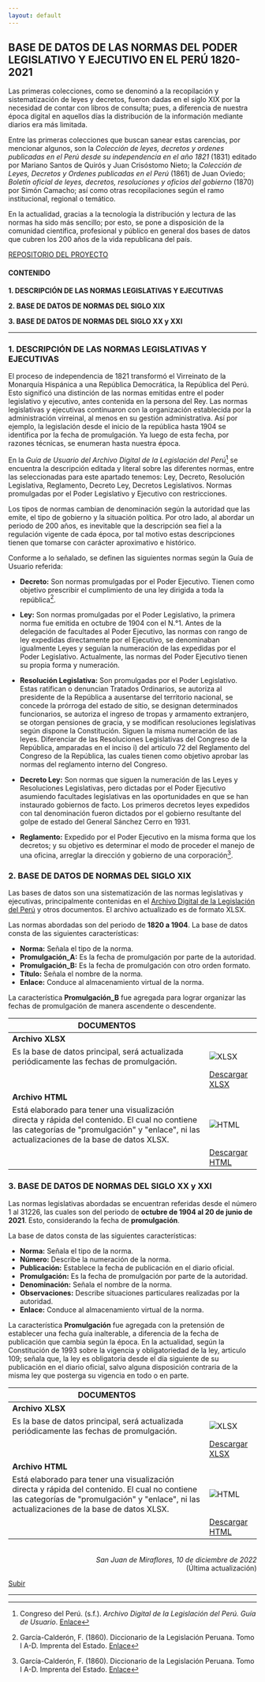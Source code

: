 ```yaml
---
layout: default
---
```


## BASE DE DATOS DE LAS NORMAS DEL PODER LEGISLATIVO Y EJECUTIVO EN EL PERÚ 1820-2021
Las primeras colecciones, como se denominó a la recopilación y sistematización de leyes y decretos, fueron dadas en el siglo XIX por la necesidad de contar con libros de consulta; pues, a diferencia de nuestra época digital en aquellos días la distribución de la información mediante diarios era más limitada.
    
Entre las primeras colecciones que buscan sanear estas carencias, por mencionar algunos, son la *Colección de leyes, decretos y ordenes publicadas en el Perú desde su independencia en el año 1821* (1831) editado por Mariano Santos de Quirós y Juan Crisóstomo Nieto; la *Colección de Leyes, Decretos y Ordenes publicadas en el Perú* (1861) de Juan Oviedo; *Boletín oficial de leyes, decretos, resoluciones y oficios del gobierno* (1870) por Simón Camacho; así como otras recopilaciones según el ramo institucional, regional o temático.

En la actualidad, gracias a la tecnología la distribución y lectura de las normas ha sido más sencillo; por esto, se pone a disposición de la comunidad científica, profesional y público en general dos bases de datos que cubren los 200 años de la vida republicana del país. 

[REPOSITORIO DEL PROYECTO](https://github.com/actio1680/Cuerpos-legales-Peru/tree/main/Normas-Legislativo-Ejecutivo)

#### CONTENIDO
**1. DESCRIPCIÓN DE LAS NORMAS LEGISLATIVAS Y EJECUTIVAS**

**2. BASE DE DATOS DE NORMAS DEL SIGLO XIX**

**3. BASE DE DATOS DE NORMAS DEL SIGLO XX y XXI**

---

### 1. DESCRIPCIÓN DE LAS NORMAS LEGISLATIVAS Y EJECUTIVAS

El proceso de independencia de 1821 transformó el Virreinato de la Monarquía Hispánica a una República Democrática, la República del Perú. Esto significó una distinción de las normas emitidas entre el poder legislativo y ejecutivo, antes contenida en la persona del Rey. Las normas legislativas y ejecutivas continuaron con la organización establecida por la administración virreinal, al menos en su gestión administrativa. Así por ejemplo, la legislación desde el inicio de la república hasta 1904 se identifica por la fecha de promulgación. Ya luego de esta fecha, por razones técnicas, se enumeran hasta nuestra época.

En la *Guía de Usuario del Archivo Digital de la Legislación del Perú*[^1] se encuentra la descripción editada y literal sobre las diferentes normas, entre las seleccionadas para este apartado tenemos: Ley, Decreto, Resolución Legislativa, Reglamento, Decreto Ley, Decretos Legislativos. Normas promulgadas por el Poder Legislativo y Ejecutivo con restricciones. 

Los tipos de normas cambian de denominación según la autoridad que las emite, el tipo de gobierno y la situación política. Por otro lado, al abordar un periodo de 200 años, es inevitable que la descripción sea fiel a la regulación vigente de cada época, por tal motivo estas descripciones tienen que tomarse con carácter aproximativo e histórico.

Conforme a lo señalado, se definen las siguientes normas según la Guía de Usuario referida:

 - **Decreto:** Son normas promulgadas por el Poder Ejecutivo. Tienen como objetivo prescribir el cumplimiento de una ley dirigida a toda la república[^2]. 

 - **Ley:** Son normas promulgadas por el Poder Legislativo, la primera norma fue emitida en octubre de 1904 con el N.°1. Antes de la delegación de facultades al Poder Ejecutivo, las normas con rango de ley expedidas directamente por el Ejecutivo, se denominaban igualmente Leyes y seguían la numeración de las expedidas por el Poder Legislativo. Actualmente, las normas del Poder Ejecutivo tienen su propia forma y numeración.

 - **Resolución Legislativa:**  Son promulgadas por el Poder Legislativo. Estas ratifican o denuncian Tratados Ordinarios, se autoriza al presidente de la República a ausentarse del territorio nacional, se concede la prórroga del estado de sitio, se designan determinados funcionarios, se autoriza el ingreso de tropas y armamento extranjero, se otorgan pensiones de gracia, y se modifican resoluciones legislativas según dispone la Constitución. Siguen la misma numeración de las leyes.
Diferenciar de las Resoluciones Legislativas del Congreso de la República, amparadas en el inciso i) del artículo 72 del Reglamento del Congreso de la República, las cuales tienen como objetivo aprobar las normas del reglamento interno del Congreso.

 - **Decreto Ley:** Son  normas que siguen la numeración de las Leyes y Resoluciones Legislativas, pero dictadas por el Poder Ejecutivo asumiendo facultades legislativas en las oportunidades en que se han instaurado gobiernos de facto. Los primeros decretos leyes expedidos con tal denominación fueron dictados por el gobierno resultante del golpe de estado del General Sánchez Cerro en 1931.

 - **Reglamento:** Expedido por el Poder Ejecutivo en la misma forma que los decretos; y su objetivo es determinar el modo de proceder el manejo de una oficina, arreglar la dirección y gobierno de una corporación[^2]. 


### 2. BASE DE DATOS DE NORMAS DEL SIGLO XIX
Las bases de datos son una sistematización de las normas legislativas y ejecutivas, principalmente contenidas en el [Archivo Digital de la Legislación del Perú](https://www.leyes.congreso.gob.pe/) y otros documentos. El archivo actualizado es de formato XLSX.

Las normas abordadas son del periodo de **1820 a 1904**. La base de datos consta de las siguientes características:

 - **Norma:** Señala el tipo de la norma.
 - **Promulgación_A:** Es la fecha de promulgación por parte de la autoridad.
 - **Promulgación_B:** Es la fecha de promulgación con otro orden formato.
 - **Título:** Señala el nombre de la norma.
 - **Enlace:** Conduce al almacenamiento virtual de la norma.

La característica **Promulgación_B** fue agregada para lograr organizar las fechas de promulgación de manera ascendente o descendente. 


|DOCUMENTOS||
| --- | --- |
| **Archivo XLSX** ||
|Es la base de datos principal, será actualizada periódicamente las fechas de promulgación. |![XLSX](https://user-images.githubusercontent.com/54146735/206073555-56ca38e9-4261-49ca-867b-b13bd8ad9fc2.png)|
||[Descargar XLSX](https://github.com/actio1680/Cuerpos-legales-Peru/blob/main/Normas-Legislativo-Ejecutivo/BD-Normas-XIX/Normas-LE-XIX.xlsx)|
| **Archivo HTML**||
|Está elaborado para tener una visualización directa y rápida del contenido. El cual no contiene las categorías de "promulgación" y "enlace", ni las actualizaciones de la base de datos XLSX. |![HTML](https://user-images.githubusercontent.com/54146735/206073437-8af3a156-977b-4f75-a25d-53edff7ce559.png)|
||[Descargar HTML](https://github.com/actio1680/Cuerpos-legales-Peru/blob/main/Normas-Legislativo-Ejecutivo/BD-Normas-XIX/Normas-LE-XIX.html)|


### 3. BASE DE DATOS DE NORMAS DEL SIGLO XX y XXI
Las normas legislativas abordadas se encuentran referidas desde el número 1 al 31226, las cuales son del periodo de **octubre de 1904 al 20 de junio de 2021**. Esto, considerando la fecha de **promulgación**.

La base de datos consta de las siguientes características:

 - **Norma:** Señala el tipo de la norma.
 - **Número:** Describe la numeración de la norma.
 - **Publicación:** Establece la fecha de publicación en el diario oficial.
 - **Promulgación:** Es la fecha de promulgación por parte de la autoridad.
 - **Denominación:** Señala el nombre de la norma.
 - **Observaciones:** Describe situaciones particulares realizadas por la autoridad.
 - **Enlace:** Conduce al almacenamiento virtual de la norma.

La característica **Promulgación** fue agregada con la pretensión de establecer una fecha guía inalterable, a diferencia de la fecha de publicación que cambia según la época. En la actualidad, según la Constitución de 1993 sobre la vigencia y obligatoriedad de la ley, articulo 109; señala que, la ley es obligatoria desde el día siguiente de su publicación en el diario oficial, salvo alguna disposición contraria de la misma ley que posterga su vigencia en todo o en parte.


|DOCUMENTOS||
| --- | --- |
| **Archivo XLSX** ||
|Es la base de datos principal, será actualizada periódicamente las fechas de promulgación. |![XLSX](https://user-images.githubusercontent.com/54146735/206044645-ddfe34d7-fb37-4cb3-9126-b0be5366baeb.png)|
||[Descargar XLSX](https://github.com/actio1680/Cuerpos-legales-Peru/blob/main/Normas-Legislativo-Ejecutivo/BD-Normas-XX-XXI/Normas-LE-XX-XXI.xlsx)|
| **Archivo HTML**||
|Está elaborado para tener una visualización directa y rápida del contenido. El cual no contiene las categorías de "promulgación" y "enlace", ni las actualizaciones de la base de datos XLSX. |![HTML](https://user-images.githubusercontent.com/54146735/206043803-e1a9c51c-cf7c-43bc-b190-9d8561692bf8.png)|
||[Descargar HTML](https://github.com/actio1680/Cuerpos-legales-Peru/blob/main/Normas-Legislativo-Ejecutivo/BD-Normas-XX-XXI/Normas-LE-XX-XXI.html)|


<br>
<div align="right">
<i>San Juan de Miraflores, 10 de diciembre de 2022</i><br>
(Última actualización)
</div>

[Subir](#top)

---

[^1]: Congreso del Perú. (s.f.). *Archivo Digital de la Legislación del Perú. Guía de Usuario*. [Enlace](https://www.leyes.congreso.gob.pe/documentos/Guia-Usuario.pdf)
[^2]: García-Calderón, F. (1860). Diccionario de la Legislación Peruana. Tomo I A-D. Imprenta del Estado. [Enlace](http://bdh-rd.bne.es/viewer.vm?id=0000134395&page=1)

